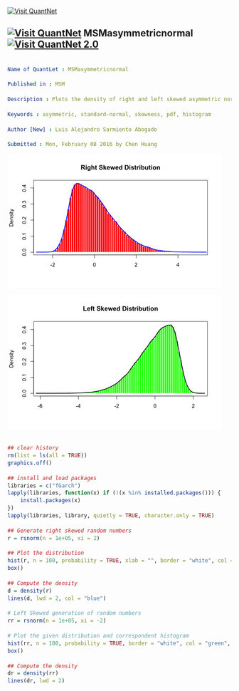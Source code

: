 
[<img src="https://github.com/QuantLet/Styleguide-and-FAQ/blob/master/pictures/banner.png" width="880" alt="Visit QuantNet">](http://quantlet.de/index.php?p=info)

## [<img src="https://github.com/QuantLet/Styleguide-and-Validation-procedure/blob/master/pictures/qloqo.png" alt="Visit QuantNet">](http://quantlet.de/) **MSMasymmetricnormal** [<img src="https://github.com/QuantLet/Styleguide-and-Validation-procedure/blob/master/pictures/QN2.png" width="60" alt="Visit QuantNet 2.0">](http://quantlet.de/d3/ia)

```yaml

Name of QuantLet : MSMasymmetricnormal

Published in : MSM

Description : Plots the density of right and left skewed asymmetric normal distributions.

Keywords : asymmetric, standard-normal, skewness, pdf, histogram

Author [New] : Luis Alejandro Sarmiento Abogado

Submitted : Mon, February 08 2016 by Chen Huang

```

![Picture1](MSMasymmetricnormal_left.png)

![Picture2](MSMasymmetricnormal_right.png)


```r

## clear history
rm(list = ls(all = TRUE))
graphics.off()

## install and load packages
libraries = c("fGarch")
lapply(libraries, function(x) if (!(x %in% installed.packages())) {
    install.packages(x)
})
lapply(libraries, library, quietly = TRUE, character.only = TRUE)

## Generate right skewed random numbers
r = rsnorm(n = 1e+05, xi = 2)

## Plot the distribution
hist(r, n = 100, probability = TRUE, xlab = "", border = "white", col = "red", main = "Right Skewed Distribution")
box()

## Compute the density
d = density(r)
lines(d, lwd = 2, col = "blue")

# Left Skewed generation of random numbers
rr = rsnorm(n = 1e+05, xi = -2)

# Plot the given distribution and correspondent histogram
hist(rr, n = 100, probability = TRUE, border = "white", col = "green", main = "Left Skewed Distribution", xlab = "")
box()

## Compute the density
dr = density(rr)
lines(dr, lwd = 2) 

```
